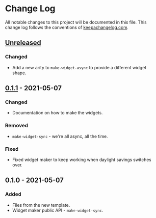 # Change Log
All notable changes to this project will be documented in this file. This change log follows the conventions of [keepachangelog.com](http://keepachangelog.com/).

## [Unreleased]
### Changed
- Add a new arity to `make-widget-async` to provide a different widget shape.

## [0.1.1] - 2021-05-07
### Changed
- Documentation on how to make the widgets.

### Removed
- `make-widget-sync` - we're all async, all the time.

### Fixed
- Fixed widget maker to keep working when daylight savings switches over.

## 0.1.0 - 2021-05-07
### Added
- Files from the new template.
- Widget maker public API - `make-widget-sync`.

[Unreleased]: https://github.com/your-name/split-numbers/compare/0.1.1...HEAD
[0.1.1]: https://github.com/your-name/split-numbers/compare/0.1.0...0.1.1
